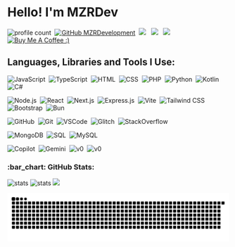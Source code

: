 # Hello! I'm MZRDev
![profile count](https://komarev.com/ghpvc/?username=MZRCode&color=red)&nbsp;
[![GitHub MZRDevelopment](https://img.shields.io/github/followers/MZRCode?label=Takipci&style=social)](https://github.com/MZRCode)&nbsp;
<a href="https://discord.gg/ktVdQYrtXF"><img src="https://img.shields.io/badge/Discord-5865F2?style=flat&logo=Discord&logoColor=white"/></a> &nbsp;
<a href="https://youtube.com/@MZRDev"><img src="https://img.shields.io/badge/YouTube-ff0000?style=flat&logo=YouTube&logoColor=white"/></a> &nbsp;
<a href="https://open.spotify.com/user/x9cbfwe8xc9iu6eqfbpsw2ujb"><img src="https://img.shields.io/badge/Spotify-1DB954?style=flat&logo=Spotify&logoColor=white"/></a> &nbsp;
<a href="https://www.buymeacoffee.com/mzrdev" target="_blank"><img src="https://cdn.buymeacoffee.com/buttons/v2/default-yellow.png" width="85px" height="20px" alt="Buy Me A Coffee :)"></a>

## Languages, Libraries and Tools I Use:
![JavaScript](https://img.shields.io/badge/JavaScript-F7DF1E.svg?style=for-the-badge&logo=JavaScript&logoColor=black)&nbsp;
![TypeScript](https://img.shields.io/badge/TypeScript-3178C6.svg?style=for-the-badge&logo=TypeScript&logoColor=white)&nbsp;
![HTML](https://img.shields.io/badge/HTML-E34F26.svg?style=for-the-badge&logo=HTML5&logoColor=white)&nbsp;
![CSS](https://img.shields.io/badge/CSS-1572B6.svg?style=for-the-badge&logo=CSS3&logoColor=white)&nbsp;
![PHP](https://img.shields.io/badge/PHP-777bb3.svg?style=for-the-badge&logo=PHP&logoColor=white)&nbsp;
![Python](https://img.shields.io/badge/Python-3a76a7.svg?style=for-the-badge&logo=Python&logoColor=white)&nbsp;
![Kotlin](https://img.shields.io/badge/Kotlin-6078df.svg?style=for-the-badge&logo=Kotlin&logoColor=white)&nbsp;
![C#](https://img.shields.io/badge/C%23-b14796.svg?style=for-the-badge&logo=C#&logoColor=white)&nbsp;

![Node.js](https://img.shields.io/badge/Node.js-339933.svg?style=for-the-badge&logo=nodedotjs&logoColor=white)&nbsp;
![React](https://img.shields.io/badge/React-61DAFB.svg?style=for-the-badge&logo=React&logoColor=black)&nbsp;
![Next.js](https://img.shields.io/badge/Next.js-000000.svg?style=for-the-badge&logo=nextdotjs&logoColor=white)&nbsp;
![Express.js](https://img.shields.io/badge/Express.js-363636.svg?style=for-the-badge&logo=express&logoColor=white)&nbsp;
![Vite](https://img.shields.io/badge/Vite-8976fe.svg?style=for-the-badge&logo=vite&logoColor=white)&nbsp;
![Tailwind CSS](https://img.shields.io/badge/Tailwind%20CSS-06B6D4.svg?style=for-the-badge&logo=Tailwind-CSS&logoColor=white)&nbsp;
![Bootstrap](https://img.shields.io/badge/Bootstrap-563D7C?style=for-the-badge&logo=bootstrap&logoColor=white)&nbsp;
![Bun](https://img.shields.io/badge/Bun-a69d90?style=for-the-badge&logo=bun&logoColor=white)&nbsp;

![GitHub](https://img.shields.io/badge/Github-000000.svg?style=for-the-badge&logo=github&logoColor=white)&nbsp;
![Git](https://img.shields.io/badge/Git-F05032?style=for-the-badge&logo=git&logoColor=white)&nbsp;
![VSCode](https://img.shields.io/badge/-Visual%20Studio%20Code-05122A.svg?style=for-the-badge&logo=visual-studio-code&logoColor=white)&nbsp;
![Glitch](https://img.shields.io/badge/Glitch-3333FF.svg?style=for-the-badge&logo=Glitch&logoColor=white)&nbsp;
![StackOverflow](https://img.shields.io/badge/Stack%20Overflow-F58025.svg?style=for-the-badge&logo=Stack-Overflow&logoColor=white)&nbsp;

![MongoDB](https://img.shields.io/badge/MongoDB-47A248.svg?style=for-the-badge&logo=MongoDB&logoColor=white)&nbsp;
![SQL](https://img.shields.io/badge/SQL-db7533.svg?style=for-the-badge&logo=Liquibase&logoColor=white)&nbsp;
![MySQL](https://img.shields.io/badge/MySQL-5d87a1.svg?style=for-the-badge&logo=MySQL&logoColor=white)&nbsp;

![Copilot](https://img.shields.io/badge/GitHub%20Copilot-000000.svg?style=for-the-badge&logo=GitHub-Copilot&logoColor=white)&nbsp;
![Gemini](https://img.shields.io/badge/Google%20Gemini-8E75B2.svg?style=for-the-badge&logo=Google-Gemini&logoColor=white)&nbsp;
![v0](https://img.shields.io/badge/v0-000000.svg?style=for-the-badge&logo=v0&logoColor=white)&nbsp;
![v0](https://img.shields.io/badge/Monica-2C2B29.svg?style=for-the-badge&logo=Monica&logoColor=white)&nbsp;

<h3 align="left">:bar_chart: GitHub Stats:</h3>
<p align="left">
   <img src="https://github-readme-stats.vercel.app/api?username=MZRCode&count_private=true&show_icons=true&theme=dark&hide_border=true" width="%100" height="150px" alt="stats" />
   <img src="https://github-readme-stats-git-masterrstaa-rickstaa.vercel.app//api/top-langs/?username=MZRCode&show_icons=true&theme=dark&hide_border=true&layout=compact" width="%100" height="150px" alt="stats" />
<img src="https://github-profile-trophy.vercel.app/?username=MZRCode&theme=radical" />
</p>

![snake-game](https://raw.githubusercontent.com/MZRCode/MZRCode/fb47375cfbb3359274376270d4b03e4d79bef742/snake.svg)
